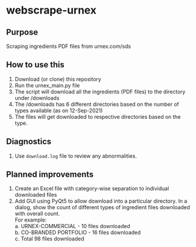 # webscrape-urnex
## Purpose
Scraping ingredients PDF files from urnex.com/sds

## How to use this
1. Download (or clone) this repository
2. Run the urnex_main.py file
3. The script will download all the ingredients (PDF files) to the directory under /downloads
4. The /downloads has 6 different directories based on the number of types available (as on 12-Sep-2021)
5. The files will get downloaded to respective directories based on the type.

## Diagnostics
1. Use `download.log` file to review any abnormalities.

## Planned improvements
1. Create an Excel file with category-wise separation to individual downloaded files
2. Add GUI using PyQt5 to allow download into a particular directory. In a dialog, show the count of different types of ingredient files downloaded with overall count.  
     For example:      
     a. URNEX-COMMERCIAL - 10 files downloaded  
     b. CO-BRANDED PORTFOLIO - 16 files downloaded  
     c. Total 98 files downloaded
